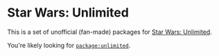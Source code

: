 # Star Wars: Unlimited

This is a set of unofficial (fan-made) packages for [Star Wars: Unlimited][swu].

You're likely looking for [`package:unlimited`](packages/unlimited/README.md).

[swu]: https://starwarsunlimited.com/
